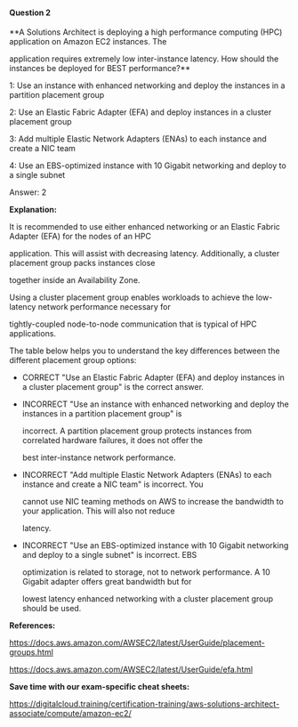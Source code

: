 #### Question  2


**A Solutions Architect is deploying a high performance computing (HPC) application on Amazon EC2 instances. The

application requires extremely low inter-instance latency. How should the instances be deployed for BEST performance?**


1: Use an instance with enhanced networking and deploy the instances in a partition placement group


2: Use an Elastic Fabric Adapter (EFA) and deploy instances in a cluster placement group


3: Add multiple Elastic Network Adapters (ENAs) to each instance and create a NIC team


4: Use an EBS-optimized instance with 10 Gigabit networking and deploy to a single subnet


Answer: 2


**Explanation:**


It is recommended to use either enhanced networking or an Elastic Fabric Adapter (EFA) for the nodes of an HPC

application. This will assist with decreasing latency. Additionally, a cluster placement group packs instances close

together inside an Availability Zone.


Using a cluster placement group enables workloads to achieve the low-latency network performance necessary for

tightly-coupled node-to-node communication that is typical of HPC applications.


The table below helps you to understand the key differences between the different placement group options:


- CORRECT "Use an Elastic Fabric Adapter (EFA) and deploy instances in a cluster placement group" is the correct answer.


- INCORRECT "Use an instance with enhanced networking and deploy the instances in a partition placement group" is

  incorrect. A partition placement group protects instances from correlated hardware failures, it does not offer the

  best inter-instance network performance.


- INCORRECT "Add multiple Elastic Network Adapters (ENAs) to each instance and create a NIC team" is incorrect. You

  cannot use NIC teaming methods on AWS to increase the bandwidth to your application. This will also not reduce

  latency.


- INCORRECT "Use an EBS-optimized instance with 10 Gigabit networking and deploy to a single subnet" is incorrect. EBS

  optimization is related to storage, not to network performance. A 10 Gigabit adapter offers great bandwidth but for

  lowest latency enhanced networking with a cluster placement group should be used.


**References:**


https://docs.aws.amazon.com/AWSEC2/latest/UserGuide/placement-groups.html


https://docs.aws.amazon.com/AWSEC2/latest/UserGuide/efa.html


**Save time with our exam-specific cheat sheets:**


https://digitalcloud.training/certification-training/aws-solutions-architect-associate/compute/amazon-ec2/

